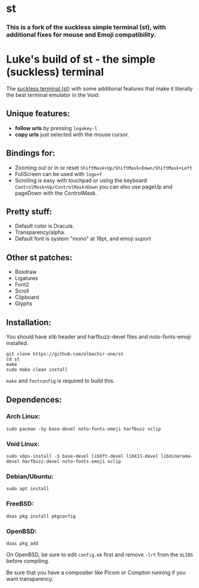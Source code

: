 # st
### This is a fork of the suckless simple terminal (st), with additional fixes for mouse and Emoji compatibility.

# Luke's build of st - the simple (suckless) terminal

The [suckless terminal (st)](https://st.suckless.org/) with some additional
features that make it literally the best terminal emulator in the Void:

## Unique features:

+ **follow urls** by pressing `logokey-l`
+ **copy urls** just selected with the mouse cursor.

## Bindings for:

+ Zooming out or in or reset `ShiftMask+Up/ShiftMask+Down/ShiftMask+Left`
+ FullScreen can be used with `logo+f`
+ Scrolling is easy with touchpad or using the keyboard `ControlMask+Up/ControlMask+Down` you can also use pageUp and pageDown with the ControlMask.


## Pretty stuff:

+ Default color is Dracula.
+ Transparency/alpha.
+ Default font is system "mono" at 18pt, and emoji suport

## Other st patches:

+ Boxdraw
+ Ligatures
+ Font2
+ Scroll
+ Clipboard
+ Glyphs

## Installation:

You should have xlib header and harfbuzz-devel files and noto-fonts-emoji installed.

```
git clone https://github.com/elbachir-one/st
cd st
make
sudo make clean install

```

`make` and `fontconfig` is required to build this.

## Dependences:

### Arch Linux:

`sudo pacman -Sy base-devel noto-fonts-emoji harfbuzz xclip`

### Void Linux:

`sudo xbps-install -S base-devel libXft-devel libX11-devel libXinerama-devel harfbuzz-devel noto-fonts-emoji xclip`

### Debian/Ubuntu:

`sudo apt install `

### FreeBSD:

`doas pkg install pkgconfig`

### OpenBSD:

`doas pkg_add `

On OpenBSD, be sure to edit `config.mk` first and remove `-lrt` from the
`$LIBS` before compiling.

Be sure that you have a compositer like Picom or Compton running if you
want transparency.
